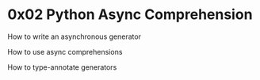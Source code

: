 # 0x02 Python Async Comprehension

How to write an asynchronous generator

How to use async comprehensions

How to type-annotate generators
